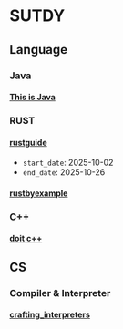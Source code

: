 # SUTDY

## Language

### Java

#### [This is Java](language/java/thisisjava)

### RUST

#### [rustguide](language/rust/rustguide)
* `start_date`: 2025-10-02
* `end_date`: 2025-10-26 

#### [rustbyexample](language/rust/rustbyexample)

### C++

#### [doit c++](language/cpp/doitcpp)

## CS

### Compiler & Interpreter

#### [crafting_interpreters](cs/compiler/crafting_interpreters)
